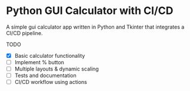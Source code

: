 # Python GUI Calculator with CI/CD
A simple gui calculator app written in Python and Tkinter that integrates a CI/CD pipeline.

TODO
 - [x] Basic calculator functionality
 - [ ] Implement % button
 - [ ] Multiple layouts & dynamic scaling
 - [ ] Tests and documentation
 - [ ] CI/CD workflow using actions
